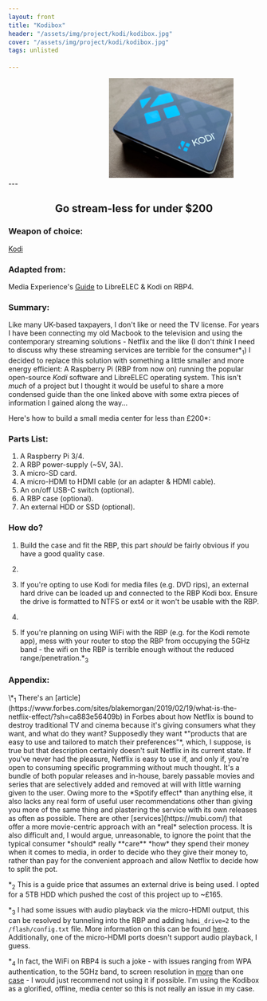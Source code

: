 ```yaml
---
layout: front
title: "Kodibox"
header: "/assets/img/project/kodi/kodibox.jpg"
cover: "/assets/img/project/kodi/kodibox.jpg"
tags: unlisted

---
```

<div style="margin-left:40%;"><img src="/assets/img/project/kodi/kodibox.jpg" style="height:200px;width:250px;"/></div>
---

<h2 align="center">Go stream-less for under $200</h2>
<h3>Weapon of choice:</h3>
<p><a href="https://kodi.tv/">Kodi</a></p>
<h3>Adapted from:</h3>
Media Experience's <a href="https://mediaexperience.com/raspberry-pi-xbmc-with-raspbmc/">Guide</a> to LibreELEC & Kodi on RBP4.
<h3>Summary:</h3>

Like many UK-based taxpayers, I don't like or need the TV license. For years I have been connecting my old Macbook to the television and using the 
contemporary streaming solutions - Netflix and the like (I don't *think* I need to discuss why these streaming services are terrible for the consumer\*<sub>1</sub>)
I decided to replace this solution with something a little smaller and more energy efficient: A Raspberry Pi (RBP from now on) running the popular open-source *Kodi* 
software and LibreELEC operating system. This isn't *much* of a project but I thought it would be useful to share a more condensed guide than the one linked above with
 some extra pieces of information I gained along the way...

Here's how to build a small media center for less than £200*:

<h3> Parts List: </h3>

1. A Raspberry Pi 3/4.
2. A RBP power-supply (~5V, 3A).
3. A micro-SD card.
4. A micro-HDMI to HDMI cable (or an adapter & HDMI cable). 
5. An on/off USB-C switch (optional).
6. A RBP case (optional).
7. An external HDD or SSD (optional).

<h3> How do? </h3>

1. Build the case and fit the RBP, this part *should* be fairly obvious if you have a good quality case. 
2. 
2. If you're opting to use Kodi for media files (e.g. DVD rips), an external hard drive can be loaded up and connected to the RBP Kodi box. Ensure the 
drive is formatted to NTFS or ext4 or it won't be usable with the RBP.
3. 

4. If you're planning on using WiFi with the RBP (e.g. for the Kodi remote app), mess with your router to stop the RBP from occupying the 5GHz band - the
wifi on the RBP is terrible enough without the reduced range/penetration.\*<sub>3</sub>


<h3> Appendix: </h3>
\*<sub>1</sub> There's an [article](https://www.forbes.com/sites/blakemorgan/2019/02/19/what-is-the-netflix-effect/?sh=ca883e56409b) in Forbes about how Netflix is bound to destroy traditional TV and cinema
because it's giving consumers what they want, and what do they want? Supposedly they want *"products that are easy to use and tailored to match their preferences"*, which, I suppose, is true but that description
certainly doesn't suit Netflix in its current state. If you've never had the pleasure, Netflix is easy to use if, and only if, you're open to consuming specific programming without much thought. It's a bundle of
 both popular releases and in-house, barely passable movies and series that are selectively added and removed at will with little warning given to the user. Owing more to the *Spotify effect* than anything else,
it also lacks any real form of useful user recommendations other than giving you more of the same thing and plastering the service with its own releases as often as possible.
There are other [services](https://mubi.com/) that offer a more movie-centric approach with an *real* selection process. It is also difficult and, I would argue, unreasonable, to ignore the point that the typical
 consumer *should* really **care** *how* they spend their money when it comes to media, in order to decide who they give their money to, rather than pay for the convenient approach and allow Netflix to decide how to
 split the pot.

\*<sub>2</sub> This is a guide price that assumes an external drive is being used. I opted for a 5TB HDD which pushed the cost of this project up to ~£165. 

\*<sub>3</sub> I had some issues with audio playback via the micro-HDMI output, this can be resolved by tunneling into the RBP and adding `hdmi_drive=2` to the 
`/flash/config.txt` file. More information on this can be found [here](https://forum.libreelec.tv/thread/20621-no-audio-on-hdmi-from-new-pi4b-a-common-prob-it-seems/). Additionally, one of the micro-HDMI ports
doesn't support audio playback, I guess.

\*<sub>4</sub> In fact, the WiFi on RBP4 is such a joke - with issues ranging from WPA authentication, to the 5GHz band, to screen resolution in [more](https://twitter.com/assortedhackery/status/1200056633898029061)
than one [case](https://forum.libreelec.tv/thread/21096-rpi4-can-t-use-wifi-network-error-input-output-eror/) - I would just recommend not using it if possible. I'm using the Kodibox as a glorified, offline, media center so 
this is not really an issue in my case.
